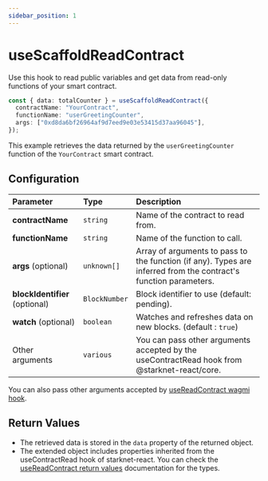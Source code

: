 ```yaml
---
sidebar_position: 1
---
```


# useScaffoldReadContract

Use this hook to read public variables and get data from read-only functions of your smart contract.

```ts
const { data: totalCounter } = useScaffoldReadContract({
  contractName: "YourContract",
  functionName: "userGreetingCounter",
  args: ["0xd8da6bf26964af9d7eed9e03e53415d37aa96045"],
});
```

This example retrieves the data returned by the `userGreetingCounter` function of the `YourContract` smart contract.

## Configuration

| Parameter            | Type        | Description                                                                                                         |
| :------------------- | :---------- | :------------------------------------------------------------------------------------------------------------------ |
| **contractName**     | `string`    | Name of the contract to read from.                                                                                  |
| **functionName**     | `string`    | Name of the function to call.                                                                                       |
| **args** (optional)  | `unknown[]` | Array of arguments to pass to the function (if any). Types are inferred from the contract's function parameters.    |
| **blockIdentifier** (optional)  | `BlockNumber` | Block identifier to use (default: pending).   |
| **watch** (optional) | `boolean`   | Watches and refreshes data on new blocks. (default : `true`)                                                        |
| Other arguments | `various`   | You can pass other arguments accepted by the useContractRead hook from @starknet-react/core.                                                    |


You can also pass other arguments accepted by [useReadContract wagmi hook](https://wagmi.sh/react/api/hooks/useReadContract#parameters).

## Return Values

- The retrieved data is stored in the `data` property of the returned object.
- The extended object includes properties inherited from the useContractRead hook of starknet-react. You can check the [useReadContract return values](https://starknet-react.com/hooks/query/usecontractread) documentation for the types.
